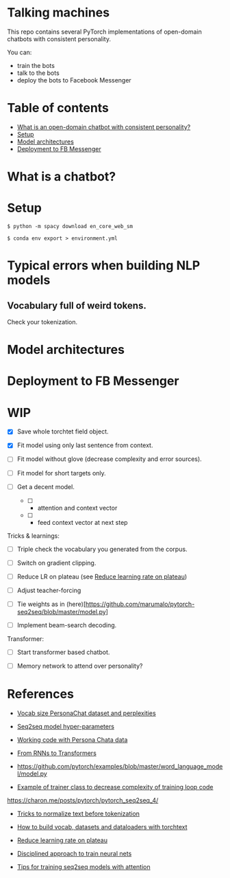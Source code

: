 # Talking machines

This repo contains several PyTorch implementations of open-domain chatbots
with consistent personality.

You can:
* train the bots
* talk to the bots
* deploy the bots to Facebook Messenger

# Table of contents

* [What is an open-domain chatbot with consistent personality?](#what-is-a-chatbot?)
* [Setup](#setup)
* [Model architectures](#model-architectures)
* [Deployment to FB Messenger](#deployment-to-fb-messenger)

# What is a chatbot?

# Setup

```
$ python -m spacy download en_core_web_sm
```

```
$ conda env export > environment.yml
```

# Typical errors when building NLP models

## Vocabulary full of weird tokens.
Check your tokenization.


# Model architectures

# Deployment to FB Messenger

# WIP

- [x] Save whole torchtet field object.
- [x] Fit model using only last sentence from context.
- [ ] Fit model without glove (decrease complexity and error sources).
- [ ] Fit model for short targets only.

- [ ] Get a decent model.
    * [ ] + attention and context vector
    * [ ] + feed context vector at next step

Tricks & learnings:
- [ ] Triple check the vocabulary you generated from the corpus.
- [ ] Switch on gradient clipping.
- [ ] Reduce LR on plateau (see [Reduce learning rate on plateau](https://github.com/marumalo/pytorch-seq2seq/blob/master/train.py))
- [ ] Adjust teacher-forcing
- [ ] Tie weights as in (here)[https://github.com/marumalo/pytorch-seq2seq/blob/master/model.py]
- [ ] Implement beam-search decoding.


Transformer:
- [ ] Start transformer based chatbot.
- [ ] Memory network to attend over personality?


# References

- [Vocab size PersonaChat dataset and perplexities](https://arxiv.org/pdf/2008.05640v1.pdf)
- [Seq2seq model hyper-parameters](https://www.aclweb.org/anthology/P19-1004.pdf)
- [Working code with Persona Chata data](https://github.com/urikz/ChatBot/blob/master/ShaLab/models/model.py)

- [From RNNs to Transformers](https://dzone.com/articles/rnn-seq2seq-transformers-introduction-to-neural-ar)
- https://github.com/pytorch/examples/blob/master/word_language_model/model.py

- [Example of trainer class to decrease complexity of training loop code](https://github.com/codertimo/BERT-pytorch/blob/master/bert_pytorch/trainer/pretrain.py)

https://charon.me/posts/pytorch/pytorch_seq2seq_4/

- [Tricks to normalize text before tokenization](https://pytorch.org/text/_modules/torchtext/data/utils.html)

- [How to build vocab, datasets and dataloaders with torchtext](https://pytorch.org/tutorials/beginner/torchtext_translation_tutorial.html)

- [Reduce learning rate on plateau](https://github.com/marumalo/pytorch-seq2seq/blob/master/train.py)
- [Disciplined approach to train neural nets](https://arxiv.org/pdf/1803.09820.pdf)
- [Tips for training seq2seq models with attention](https://awni.github.io/train-sequence-models/)